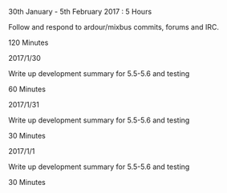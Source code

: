 30th January - 5th February 2017 : 5 Hours

Follow and respond to ardour/mixbus commits, forums and IRC.

120 Minutes

2017/1/30

Write up development summary for 5.5-5.6 and testing

60 Minutes

2017/1/31

Write up development summary for 5.5-5.6 and testing

30 Minutes

2017/1/1

Write up development summary for 5.5-5.6 and testing

30 Minutes
